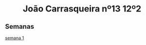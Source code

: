 <h1 style="text-align:center;">João Carrasqueira nº13 12º2</h1>

## Semanas
[semana 1](Semanas/port.md)
